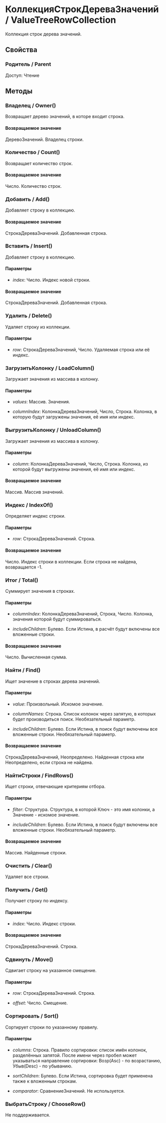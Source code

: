 
# КоллекцияСтрокДереваЗначений / ValueTreeRowCollection
      

      
    
    
Коллекция строк дерева значений.


  
  
## Свойства
    
### Родитель / Parent
Доступ: Чтение
## Методы
    
### Владелец / Owner()
    
    
    
Возвращает дерево значений, в которе входит строка.


  
  
#### Возвращаемое значение

ДеревоЗначений. Владелец строки.

  
### Количество / Count()
    
    
    
Возвращает количество строк.


  
  
#### Возвращаемое значение

Число. Количество строк.

  
### Добавить / Add()
    
    
    
Добавляет строку в коллекцию.


  
  
#### Возвращаемое значение

СтрокаДереваЗначений. Добавленная строка.

  
### Вставить / Insert()
    
    
    
Добавляет строку в коллекцию.


  
  
#### Параметры

* *index*: Число. Индекс новой строки.

#### Возвращаемое значение

СтрокаДереваЗначений. Добавленная строка.

  
### Удалить / Delete()
    
    
    
Удаляет строку из коллекции.


  
  
#### Параметры

* *row*: СтрокаДереваЗначений, Число. Удаляемая строка или её индекс.

### ЗагрузитьКолонку / LoadColumn()
    
    
    
Загружает значения из массива в колонку.


  
  
#### Параметры

* *values*: Массив. Значения.

* *columnIndex*: КолонкаДереваЗначений, Число, Строка. Колонка, в которую будут загружены значения, её имя или индекс.

### ВыгрузитьКолонку / UnloadColumn()
    
    
    
Загружает значения из массива в колонку.


  
  
#### Параметры

* *column*: КолонкаДереваЗначений, Число, Строка. Колонка, из которой будут выгружены значения, её имя или индекс.

#### Возвращаемое значение

Массив. Массив значений.

  
### Индекс / IndexOf()
    
    
    
Определяет индекс строки.


  
  
#### Параметры

* *row*: СтрокаДереваЗначений. Строка.

#### Возвращаемое значение

Число. Индекс строки в коллекции. Если строка не найдена, возвращается -1.

  
### Итог / Total()
    
    
    
Суммирует значения в строках.


  
  
#### Параметры

* *columnIndex*: КолонкаДереваЗначений, Строка, Число. Колонка, значения которой будут суммироваться.

* *includeChildren*: Булево. Если Истина, в расчёт будут включены все вложенные строки.

#### Возвращаемое значение

Число. Вычисленная сумма.

  
### Найти / Find()
    
    
    
Ищет значение в строках дерева значений.


  
  
#### Параметры

* *value*: Произвольный. Искомое значение.

* *columnNames*: Строка. Список колонок через запятую, в которых будет производиться поиск. Необязательный параметр.

* *includeChildren*: Булево. Если Истина, в поиск будут включены все вложенные строки. Необязательный параметр.

#### Возвращаемое значение

СтрокаДереваЗначений, Неопределено. Найденная строка или Неопределено, если строка не найдена.

  
### НайтиСтроки / FindRows()
    
    
    
Ищет строки, отвечающие критериям отбора.


  
  
#### Параметры

* *filter*: Структура. Структура, в которой Ключ - это имя колонки, а Значение - искомое значение.

* *includeChildren*: Булево. Если Истина, в поиск будут включены все вложенные строки. Необязательный параметр.

#### Возвращаемое значение

Массив. Найденные строки.

  
### Очистить / Clear()
    
    
    
Удаляет все строки.


  
  
### Получить / Get()
    
    
    
Получает строку по индексу.


  
  
#### Параметры

* *index*: Число. Индекс строки.

#### Возвращаемое значение

СтрокаДереваЗначений. Строка.

  
### Сдвинуть / Move()
    
    
    
Сдвигает строку на указанное смещение.


  
  
#### Параметры

* *row*: СтрокаДереваЗначений. Строка.

* *offset*: Число. Смещение.

### Сортировать / Sort()
    
    
    
Сортирует строки по указанному правилу.


  
  
#### Параметры

* *columns*: Строка. Правило сортировки: список имён колонок, разделённых запятой. После имени через
пробел может указываться направление сортировки: Возр(Asc) - по возрастанию, Убыв(Desc) - по убыванию.

* *sortChildren*: Булево. Если Истина, сортировка будет применена также к вложенным строкам.

* *comparator*: СравнениеЗначений. Не используется.

### ВыбратьСтроку / ChooseRow()
    
    
    
Не поддерживается.


  
  
    